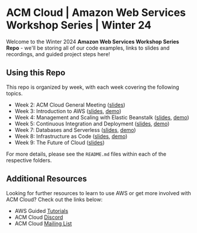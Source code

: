 # ACM Cloud | Amazon Web Services Workshop Series | Winter 24

Welcome to the Winter 2024 **Amazon Web Services Workshop Series Repo** - we'll be storing all of our code examples, links to slides and recordings, and guided project steps here!

## Using this Repo
This repo is organized by week, with each week covering the following topics. 
* Week 2: ACM Cloud General Meeting ([slides](https://docs.google.com/presentation/d/1hOWkHp93rBzd2R63DGtoa1TtBJZTQu9_MOYi8MVyr-A/edit?usp=drive_link))
* Week 3: Introduction to AWS ([slides](https://docs.google.com/presentation/d/10U5awaNJtmPIDIhdowj_YOSqmX6oWlHVStUNK2FZmPY/edit?usp=drive_link), [demo](https://github.com/uclaacm/acmcloud-aws-w24/tree/main/Week_3))
* Week 4: Management and Scaling with Elastic Beanstalk ([slides](https://docs.google.com/presentation/d/1tblQQT08l_hi1uxUnxQwacw7wvety8b9T_H4OsmKe6c/edit?usp=drive_link), [demo](https://github.com/uclaacm/acmcloud-aws-w24/tree/main/Week_4))
* Week 5: Continuous Integration and Deployment ([slides](https://docs.google.com/presentation/d/1tblQQT08l_hi1uxUnxQwacw7wvety8b9T_H4OsmKe6c/edit?usp=drive_link), [demo](https://github.com/uclaacm/acmcloud-aws-w24/tree/main/Week_5))
* Week 7: Databases and Serverless ([slides](https://docs.google.com/presentation/d/1ty2JIULp58SUtGbgE_GijwAtbu-g4nn5NVrGrRsOPNY/edit?usp=drive_link), [demo](https://github.com/uclaacm/acmcloud-aws-w24/tree/main/Week_7))
* Week 8: Infrastructure as Code ([slides](https://docs.google.com/presentation/d/1-uU6D6cG9aq6JXxzjT_BMTrL-QODxWgVZyxagMmiXeg/edit?usp=drive_link), [demo](https://github.com/uclaacm/acmcloud-aws-w24/tree/main/Week_8))
* Week 9: The Future of Cloud ([slides](https://docs.google.com/presentation/d/1VP7g1-B1a0-x9975ML_GnACPm0fDOXjZf5G7FxjM_hQ/edit?usp=drive_link))

For more details, please see the `README.md` files within each of the respective folders.
## Additional Resources
Looking for further resources to learn to use AWS or get more involved with ACM Cloud? Check out the links below:

* AWS Guided [Tutorials](https://aws.amazon.com/getting-started/hands-on/?getting-started-all.sort-by=item.additionalFields.content-latest-publish-date&getting-started-all.sort-order=desc&awsf.getting-started-category=*all)
* ACM Cloud [Discord](https://discord.gg/G8vUdQb4)
* ACM Cloud [Mailing List](https://tinyurl.com/acmcloud)
